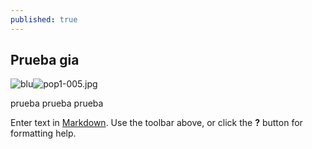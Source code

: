```yaml
---
published: true
---
```

## Prueba gia

![blu]({{site.baseurl}}/_posts/pop1-005.jpg)![pop1-005.jpg]({{site.baseurl}}/_posts/pop1-005.jpg)

prueba prueba prueba


Enter text in [Markdown](http://daringfireball.net/projects/markdown/). Use the toolbar above, or click the **?** button for formatting help.
